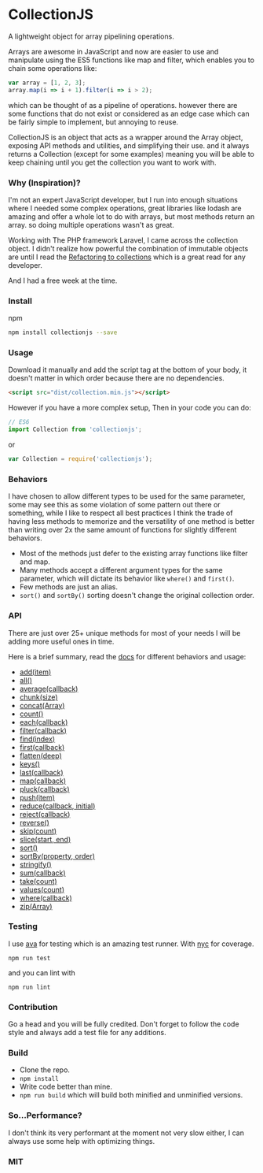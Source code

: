# CollectionJS

A lightweight object for array pipelining operations.

Arrays are awesome in JavaScript and now are easier to use and manipulate using the ES5 functions like map and filter, which enables you to chain some operations like:

```JavaScript
var array = [1, 2, 3];
array.map(i => i + 1).filter(i => i > 2);
```
which can be thought of as a pipeline of operations. however there are some functions that do not exist or considered as an edge case which can be fairly simple to implement, but annoying to reuse.

CollectionJS is an object that acts as a wrapper around the Array object, exposing  API methods and utilities, and simplifying their use. and it always returns a Collection (except for some examples) meaning you will be able to keep chaining until you get the collection you want to work with.

### Why (Inspiration)?
I'm not an expert JavaScript developer, but I run into enough situations where I needed some complex operations, great libraries like lodash are amazing and offer a whole lot to do with arrays, but most methods return an array. so doing multiple operations wasn't as great.

Working with The PHP framework Laravel, I came across the collection object. I didn't realize how powerful the combination of immutable objects are until I read the [Refactoring to collections](http://adamwathan.me/refactoring-to-collections/) which is a great read for any developer.

And I had a free week at the time.

### Install

npm

```bash
npm install collectionjs --save
```

### Usage

Download it manually and add the script tag at the bottom of your body, it doesn't matter in which order because there are no dependencies.
```html
<script src="dist/collection.min.js"></script>
```

However if you have a more complex setup, Then in your code you can do:

```JavaScript
// ES6
import Collection from 'collectionjs';
```

or

```JavaScript
var Collection = require('collectionjs');
```

### Behaviors
I have chosen to allow different types to be used for the same parameter, some may see this as some violation of some pattern out there or something, while I like to respect all best practices I think the trade of having less methods to memorize and the versatility of one method is better than writing over 2x the same amount of functions for slightly different behaviors.

* Most of the methods just defer to the existing array functions like filter and map.
* Many methods accept a different argument types for the same parameter, which will dictate its behavior like `where()` and `first()`.
* Few methods are just an alias.
* `sort()` and `sortBy()` sorting doesn't change the original collection order.

### API
There are just over 25+ unique methods for most of your needs I will be adding more useful ones in time.

Here is a brief summary, read the [docs](https://logaretm.github.io/collectionjs/) for different behaviors and usage:

* [add(item)](https://logaretm.github.io/collectionjs/class/src/collection.js~Collection.html#instance-method-add)
* [all()](https://logaretm.github.io/collectionjs/class/src/collection.js~Collection.html#instance-method-all)
* [average(callback)](https://logaretm.github.io/collectionjs/class/src/collection.js~Collection.html#instance-method-average)
* [chunk(size)](https://logaretm.github.io/collectionjs/class/src/collection.js~Collection.html#instance-method-chunk)
* [concat(Array)](https://logaretm.github.io/collectionjs/class/src/collection.js~Collection.html#instance-method-concat)
* [count()](https://logaretm.github.io/collectionjs/class/src/collection.js~Collection.html#instance-method-count)
* [each(callback)](https://logaretm.github.io/collectionjs/class/src/collection.js~Collection.html#instance-method-each)
* [filter(callback)](https://logaretm.github.io/collectionjs/class/src/collection.js~Collection.html#instance-method-filter)
* [find(index)](https://logaretm.github.io/collectionjs/class/src/collection.js~Collection.html#instance-method-find)
* [first(callback)](https://logaretm.github.io/collectionjs/class/src/collection.js~Collection.html#instance-method-first)
* [flatten(deep)](https://logaretm.github.io/collectionjs/class/src/collection.js~Collection.html#instance-method-flatten)
* [keys()](https://logaretm.github.io/collectionjs/class/src/collection.js~Collection.html#instance-method-keys)
* [last(callback)](https://logaretm.github.io/collectionjs/class/src/collection.js~Collection.html#instance-method-last)
* [map(callback)](https://logaretm.github.io/collectionjs/class/src/collection.js~Collection.html#instance-method-map)
* [pluck(callback)](https://logaretm.github.io/collectionjs/class/src/collection.js~Collection.html#instance-method-pluck)
* [push(item)](https://logaretm.github.io/collectionjs/class/src/collection.js~Collection.html#instance-method-push)
* [reduce(callback, initial)](https://logaretm.github.io/collectionjs/class/src/collection.js~Collection.html#instance-method-reduce)
* [reject(callback)](https://logaretm.github.io/collectionjs/class/src/collection.js~Collection.html#instance-method-reject)
* [reverse()](https://logaretm.github.io/collectionjs/class/src/collection.js~Collection.html#instance-method-reverse)
* [skip(count)](https://logaretm.github.io/collectionjs/class/src/collection.js~Collection.html#instance-method-skip)
* [slice(start, end)](https://logaretm.github.io/collectionjs/class/src/collection.js~Collection.html#instance-method-slice)
* [sort()](https://logaretm.github.io/collectionjs/class/src/collection.js~Collection.html#instance-method-sort)
* [sortBy(property, order)](https://logaretm.github.io/collectionjs/class/src/collection.js~Collection.html#instance-method-sortBy)
* [stringify()](https://logaretm.github.io/collectionjs/class/src/collection.js~Collection.html#instance-method-stringify)
* [sum(callback)](https://logaretm.github.io/collectionjs/class/src/collection.js~Collection.html#instance-method-sum)
* [take(count)](https://logaretm.github.io/collectionjs/class/src/collection.js~Collection.html#instance-method-take)
* [values(count)](https://logaretm.github.io/collectionjs/class/src/collection.js~Collection.html#instance-method-values)
* [where(callback)](https://logaretm.github.io/collectionjs/class/src/collection.js~Collection.html#instance-method-where)
* [zip(Array)](https://logaretm.github.io/collectionjs/class/src/collection.js~Collection.html#instance-method-zip)

### Testing

I use [ava](https://github.com/avajs/ava) for testing which is an amazing test runner. With [nyc](https://github.com/istanbuljs/nyc) for coverage.

`npm run test`

and you can lint with

`npm run lint`

### Contribution

Go a head and you will be fully credited.
Don't forget to follow the code style and always add a test file for any additions.

### Build

* Clone the repo.
* `npm install`
* Write code better than mine.
* `npm run build` which will build both minified and unminified versions.


### So...Performance?

I don't think its very performant at the moment not very slow either, I can always use some help with optimizing things.

### MIT
